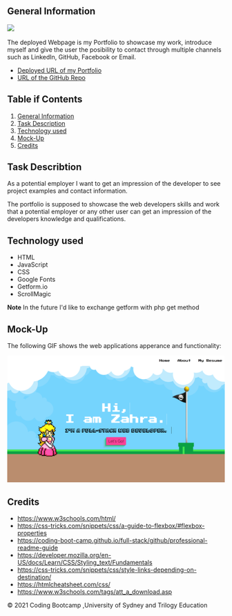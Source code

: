 ## General Information

<img src="https://raw.githubusercontent.com/MartinHeinz/MartinHeinz/master/wave.gif" width="30px"/>

The deployed Webpage is my Portfolio to showcase my work, introduce myself and give the user the posibility to contact through multiple channels such as LinkedIn, GitHub, Facebook or Email.

* [Deployed URL of my Portfolio](https://zahramertens.github.io/SupMaPortfolio/)
* [URL of the GitHub Repo](https://github.com/ZahraMertens/SupMaPortfolio.git)

## Table if Contents
1. [General Information](#general-informaion)
2. [Task Description](#task-description)
4. [Technology used](#technology-used)
5. [Mock-Up](#mock-up)
6. [Credits](#credits)


## Task Describtion

As a potential employer I want to get an impression of the developer to see project examples and contact information.

The portfolio is supposed to showcase the web developers skills and work that a potential employer or any other user can get an impression of the developers knowledge and qualifications. 


## Technology used

* HTML
* JavaScript
* CSS
* Google Fonts
* Getform.io
* ScrollMagic

**Note** In the future I'd like to exchange getform with php get method


## Mock-Up

The following GIF shows the web applications apperance and functionality:

![portfolio-demo](./public/images/readme.png)

## Credits

* https://www.w3schools.com/html/
* https://css-tricks.com/snippets/css/a-guide-to-flexbox/#flexbox-properties
* https://coding-boot-camp.github.io/full-stack/github/professional-readme-guide
* https://developer.mozilla.org/en-US/docs/Learn/CSS/Styling_text/Fundamentals
* https://css-tricks.com/snippets/css/style-links-depending-on-destination/
* https://htmlcheatsheet.com/css/
* https://www.w3schools.com/tags/att_a_download.asp

© 2021 Coding Bootcamp ,University of Sydney and Trilogy Education